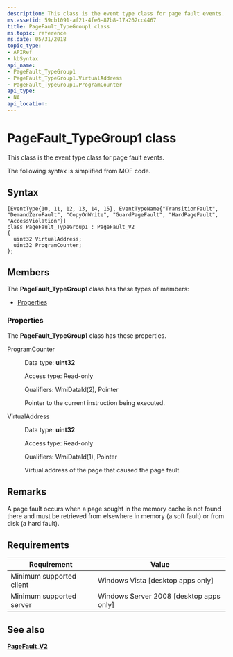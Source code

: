```yaml
---
description: This class is the event type class for page fault events. The following syntax is simplified from MOF code.
ms.assetid: 59cb1091-af21-4fe6-87b8-17a262cc4467
title: PageFault_TypeGroup1 class
ms.topic: reference
ms.date: 05/31/2018
topic_type: 
- APIRef
- kbSyntax
api_name: 
- PageFault_TypeGroup1
- PageFault_TypeGroup1.VirtualAddress
- PageFault_TypeGroup1.ProgramCounter
api_type: 
- NA
api_location: 
---
```


# PageFault\_TypeGroup1 class

This class is the event type class for page fault events.

The following syntax is simplified from MOF code.

## Syntax

``` syntax
[EventType{10, 11, 12, 13, 14, 15}, EventTypeName{"TransitionFault", "DemandZeroFault", "CopyOnWrite", "GuardPageFault", "HardPageFault", "AccessViolation"}]
class PageFault_TypeGroup1 : PageFault_V2
{
  uint32 VirtualAddress;
  uint32 ProgramCounter;
};
```

## Members

The **PageFault\_TypeGroup1** class has these types of members:

-   [Properties](#properties)

### Properties

The **PageFault\_TypeGroup1** class has these properties.

<dl> <dt>

ProgramCounter
</dt> <dd> <dl> <dt>

Data type: **uint32**
</dt> <dt>

Access type: Read-only
</dt> <dt>

Qualifiers: WmiDataId(2), Pointer
</dt> </dl>

Pointer to the current instruction being executed.

</dd> <dt>

VirtualAddress
</dt> <dd> <dl> <dt>

Data type: **uint32**
</dt> <dt>

Access type: Read-only
</dt> <dt>

Qualifiers: WmiDataId(1), Pointer
</dt> </dl>

Virtual address of the page that caused the page fault.

</dd> </dl>

## Remarks

A page fault occurs when a page sought in the memory cache is not found there and must be retrieved from elsewhere in memory (a soft fault) or from disk (a hard fault).

## Requirements



| Requirement | Value |
|-------------------------------------|------------------------------------------------------|
| Minimum supported client<br/> | Windows Vista \[desktop apps only\]<br/>       |
| Minimum supported server<br/> | Windows Server 2008 \[desktop apps only\]<br/> |



## See also

<dl> <dt>

[**PageFault\_V2**](pagefault-v2.md)
</dt> </dl>

 

 




